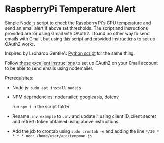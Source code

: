 # RaspberryPi Temperature Alert

Simple Node.js script to check the Raspberry Pi's CPU temperature and send an email alert if above set thresholds. The script and instructions provided are for using Gmail with OAuth2. I found no other way to send emails with Gmail, but using this script and provided instructions to set up OAuth2 works.

Inspired by Leonardo Gentile's [Python script](https://gist.github.com/LeonardoGentile/7a5330e6bc55860feee5d0dd79e7965d) for the same thing.

Follow [these excellent instructions](https://medium.com/@nickroach_50526/sending-emails-with-node-js-using-smtp-gmail-and-oauth2-316fe9c790a1) to set up OAuth2 on your Gmail account to be able to send emails using nodemailer.

Prerequisites:

- Node.js:
  `sudo apt install nodejs`
- NPM dependencies: [nodemailer](https://nodemailer.com/smtp/oauth2/), [googleapis](https://www.npmjs.com/package/googleapis), [dotenv](https://www.npmjs.com/package/dotenv)

  run `npm i` in the script folder
- Rename .`env.example` to `.env` and update it using client ID, client secret and refresh token obtained using above instructions.
- Add the job to crontab using `sudo crontab -e` and adding the line `*/30 * * * * node /home/user/app/tempmon.js`
